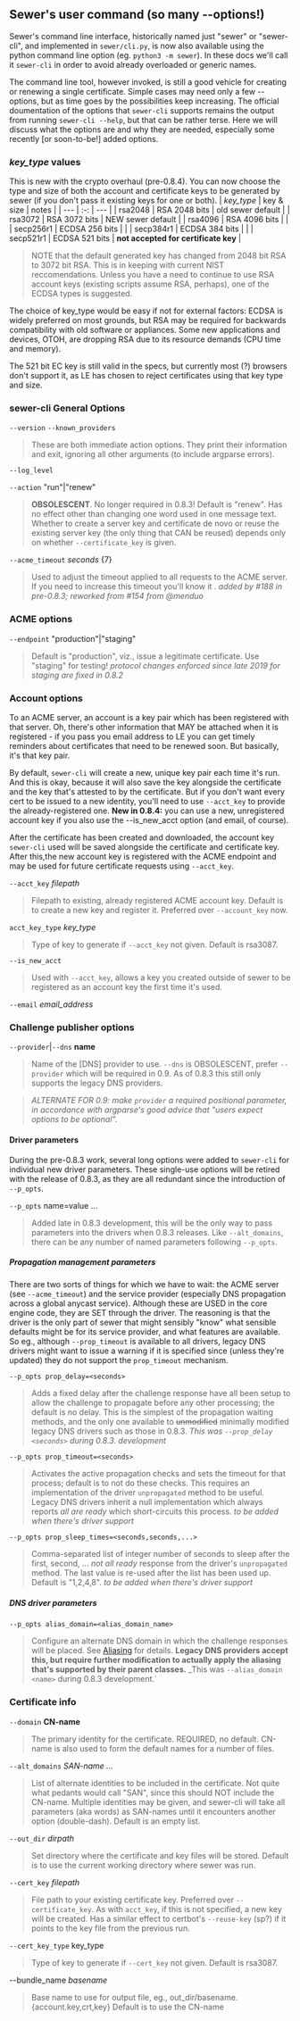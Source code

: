 ## Sewer's user command (so many --options!)

Sewer's command line interface, historically named just "sewer" or
"sewer-cli", and implemented in `sewer/cli.py`, is now also available using
the python command line option (eg. `python3 -m sewer`).  In these docs
we'll call it `sewer-cli` in order to avoid already overloaded or generic
names.

The command line tool, however invoked, is still a good vehicle for creating
or renewing a single certificate.  Simple cases may need only a few
--options, but as time goes by the possibilities keep increasing.  The
official doumentation of the options that `sewer-cli` supports remains the
output from running `sewer-cli --help`, but that can be rather terse.  Here
we will discuss what the options are and why they are needed, especially
some recently [or soon-to-be!] added options.

### _key_type_ values

This is new with the crypto overhaul (pre-0.8.4).  You can now choose the
type and size of both the account and certificate keys to be generated by
sewer (if you don't pass it existing keys for one or both).
| _key_type_ | key & size | notes |
| --- | :-: | --- |
| rsa2048 | RSA 2048 bits | old sewer default |
| rsa3072 | RSA 3072 bits | NEW sewer default |
| rsa4096 | RSA 4096 bits | |
| secp256r1 | ECDSA 256 bits | |
| secp384r1 | ECDSA 384 bits | |
| secp521r1 | ECDSA 521 bits | **not accepted for certificate key** |

> NOTE that the default generated key has changed from 2048 bit RSA to 3072
bit RSA.  This is in keeping with current NIST reccomendations.  Unless you
have a need to continue to use RSA account keys (existing scripts assume
RSA, perhaps), one of the ECDSA types is suggested.

The choice of key_type would be easy if not for external factors: ECDSA is
widely preferred on most grounds, but RSA may be required for backwards
compatibility with old software or appliances.  Some new applications and
devices, OTOH, are dropping RSA due to its resource demands (CPU time and
memory).

The 521 bit EC key is still valid in the specs, but currently most (?) browsers
don't support it, as LE has chosen to reject certificates using that key
type and size.

### sewer-cli General Options

`--version`
`--known_providers`
> These are both immediate action options.  They print their information and
exit, ignoring all other arguments (to include argparse errors).

`--log_level`

`--action` "run"|"renew"
> **OBSOLESCENT**.  No longer required in 0.8.3!  Default is "renew".
Has no effect other than changing one word used in one message text.
Whether to create a server key and certificate de novo or reuse the existing
server key (the only thing that CAN be reused) depends only on whether
`--certificate_key` is given.

`--acme_timeout` _seconds_ {7}
> Used to adjust the timeout applied to all requests to the ACME server.
If you need to increase this timeout you'll know it <wink>.
_added by #188 in pre-0.8.3; reworked from #154 from @menduo_

### ACME options

`--endpoint` "production"|"staging"
> Default is "production", viz., issue a legitimate certificate.  Use
"staging" for testing!
_protocol changes enforced since late 2019 for staging are fixed in 0.8.2_

### Account options

To an ACME server, an account is a key pair which has been registered with
that server.  Oh, there's other information that MAY be attached when it is
registered - if you pass you email address to LE you can get timely reminders
about certificates that need to be renewed soon.  But basically, it's that
key pair.

By default, `sewer-cli` will create a new, unique key pair each time it's
run.  And this is okay, because it will also save the key alongside the
certificate and the key that's attested to by the certificate.  But if you
don't want every cert to be issued to a new identity, you'll need to use
`--acct_key` to provide the already-registered one.  **New in 0.8.4:** you
can use a new, unregistered account key if you also use the --is_new_acct
option (and email, of course).

After the certificate has been created and downloaded, the account key
`sewer-cli` used will be saved alongside the certificate and certificate
key.  After this,the new account key is registered with the ACME endpoint
and may be used for future certificate requests using `--acct_key`.

`--acct_key` _filepath_
> Filepath to existing, already registered ACME account key.  Default is to
create a new key and register it.  Preferred over `--account_key` now.

`acct_key_type` _key_type_
> Type of key to generate if `--acct_key` not given.  Default is rsa3087.

`--is_new_acct`
> Used with `--acct_key`, allows a key you created outside of sewer to be
registered as an account key the first time it's used.

`--email` _email_address_

### Challenge publisher options

`--provider`|`--dns` **name**
> Name of the [DNS] provider to use.
`--dns` is OBSOLESCENT, prefer `--provider` which will be required in 0.9.
As of 0.8.3 this still only supports the legacy DNS providers.

> _ALTERNATE FOR 0.9: make `provider` a required positional parameter,
in accordance with argparse's good advice that
"users expect options to be optional"._

#### Driver parameters

During the pre-0.8.3 work, several long options were added to `sewer-cli`
for individual new driver parameters.  These single-use options will be
retired with the release of 0.8.3, as they are all redundant since the
introduction of `--p_opts`.

`--p_opts` name=value ...
>Added late in 0.8.3 development, this will be the only way to pass
parameters into the drivers when 0.8.3 releases.  Like `--alt_domains`,
there can be any number of named parameters following `--p_opts`.

##### Propagation management parameters

There are two sorts of things for which we have to wait: the ACME server
(see `--acme_timeout`) and the service provider (especially DNS propagation
across a global anycast service).  Although these are USED in the core
engine code, they are SET through the driver.  The reasoning is that the
driver is the only part of sewer that might sensibly "know" what sensible
defaults might be for its service provider, and what features are available. 
So eg., although `--prop_timeout` is available to all drivers, legacy DNS
drivers might want to issue a warning if it is specified since (unless
they're updated) they do not support the `prop_timeout` mechanism.

`--p_opts prop_delay=<seconds>`
> Adds a fixed delay after the challenge response have all been setup to
allow the challenge to propagate before any other processing; the default is
no delay.  This is the simplest of the propagation waiting methods, and the
only one available to ~~unmodified~~ minimally modified legacy DNS drivers
such as those in 0.8.3.
_This was `--prop_delay <seconds>` during 0.8.3. development_

`--p_opts prop_timeout=<seconds>`
> Activates the active propagation checks and sets the timeout for that
process; default is to not do these checks.  This requires an implementation
of the driver `unpropagated` method to be useful.  Legacy DNS drivers
inherit a null implementation which always reports _all are ready_ which
short-circuits this process.  _to be added when there's driver support_

`--p_opts prop_sleep_times=<seconds,seconds,...>`
> Comma-separated list of integer number of seconds to sleep after the
first, second, ...  _not all ready_ response from the driver's
`unpropagated` method.  The last value is re-used after the list has been
used up.  Default is "1,2,4,8".  _to be added when there's driver support_

##### DNS driver parameters

`--p_opts alias_domain=<alias_domain_name>`
> Configure an alternate DNS domain in which the challenge responses will be
placed.  See [Aliasing](docs/Aliasing) for details.  **Legacy DNS
providers accept this, but require further modification to actually apply
the aliasing that's supported by their parent classes.**
_This was `--alias_domain <name>` during 0.8.3 development.`

### Certificate info

`--domain` **CN-name**
> The primary identity for the certificate.  REQUIRED, no default.  CN-name
is also used to form the default names for a number of files.

`--alt_domains` _SAN-name ..._
> List of alternate identities to be included in the certificate.  Not quite
what pedants would call "SAN", since this should NOT include the CN-name. 
Multiple identities may be given, and sewer-cli will take all parameters
(aka words) as SAN-names until it encounters another option (double-dash). 
Default is an empty list.

`--out_dir` _dirpath_
> Set directory where the certificate and key files will be stored.  Default
is to use the current working directory where sewer was run.

`--cert_key` _filepath_
> File path to your existing certificate key.  Preferred over
`--certificate_key`.  As with `acct_key`, if this is not specified, a new
key will be created.  Has a similar effect to certbot's `--reuse-key` (sp?)
if it points to the key file from the previous run.

`--cert_key_type` key_type
> Type of key to generate if `--cert_key` not given.  Default is rsa3087.

--bundle_name _basename_
> Base name to use for output file, eg., out_dir/basename.{account.key,crt,key}
Default is to use the CN-name
